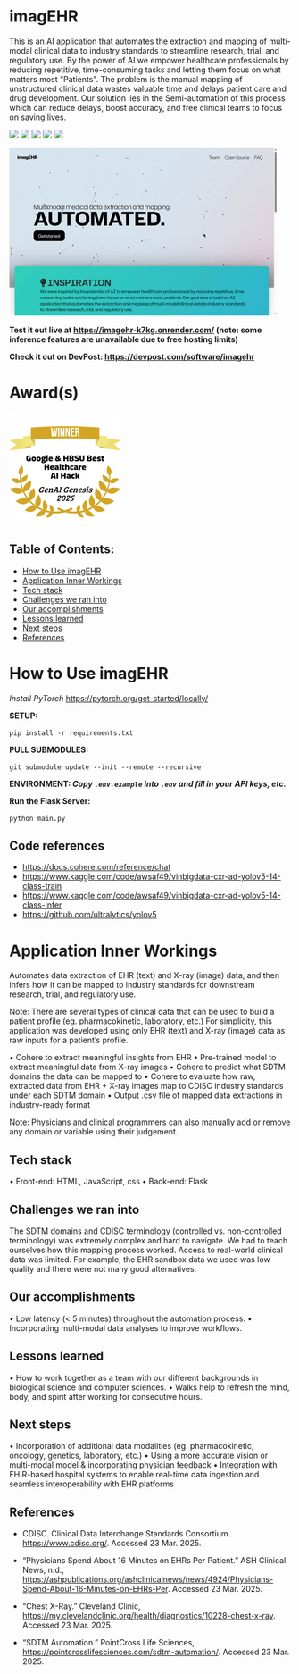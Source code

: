 # imagEHR
This is an AI application that automates the extraction and mapping of multi-modal clinical data to industry standards to streamline research, trial, and regulatory use. By the power of AI we empower healthcare professionals by reducing repetitive, time-consuming tasks and letting them focus on what matters most "Patients". The problem is the manual mapping of unstructured clinical data wastes valuable time and delays patient care and drug development. Our solution lies in the Semi-automation of this process which can reduce delays, boost accuracy, and free clinical teams to focus on saving lives.


 <img src="https://img.shields.io/badge/HTML5-E34F26?style=for-the-badge&logo=html5&logoColor=white"> <img src="https://img.shields.io/badge/CSS3-1572B6?style=for-the-badge&logo=css3&logoColor=white">  <img src="https://img.shields.io/badge/JavaScript-323330?style=for-the-badge&logo=javascript&logoColor=F7DF1E"> <img src="https://img.shields.io/badge/PyTorch-EE4C2C?style=for-the-badge&logo=pytorch&logoColor=white"> <img src="https://img.shields.io/badge/Python-FFD43B?style=for-the-badge&logo=python&logoColor=blue"> 

![](gif/sample.gif) 

**Test it out live at https://imagehr-k7kg.onrender.com/ (note: some inference features are unavailable due to free hosting limits)**

**Check it out on DevPost: https://devpost.com/software/imagehr**
# Award(s)
<img height="200" src="badges/win.png">


## Table of Contents:

- [How to Use imagEHR](#how-to-use-imagEHR)
- [Application Inner Workings](#application-inner-workings)
- [Tech stack](#how-to-use-imagEHR)
- [Challenges we ran into](#challenges-we-ran-into)
- [Our accomplishments](#)
- [Lessons learned](#)
- [Next steps](#)
- [References](#)


# How to Use imagEHR
*Install PyTorch*
https://pytorch.org/get-started/locally/

**SETUP:**
```
pip install -r requirements.txt
```

**PULL SUBMODULES:**
```
git submodule update --init --remote --recursive
```

**ENVIRONMENT: *Copy `.env.example` into `.env` and fill in your API keys, etc.***

**Run the Flask Server:**
```
python main.py
```
## Code references
- https://docs.cohere.com/reference/chat
- https://www.kaggle.com/code/awsaf49/vinbigdata-cxr-ad-yolov5-14-class-train
- https://www.kaggle.com/code/awsaf49/vinbigdata-cxr-ad-yolov5-14-class-infer
- https://github.com/ultralytics/yolov5



# Application Inner Workings
Automates data extraction of EHR (text) and X-ray (image) data, and then infers how it can be mapped to industry standards for downstream research, trial, and regulatory use.

Note: There are several types of clinical data that can be used to build a patient profile (eg. pharmacokinetic, laboratory, etc.) For simplicity, this application was developed using only EHR (text) and X-ray (image) data as raw inputs for a patient’s profile.

• Cohere to extract meaningful insights from EHR
• Pre-trained model to extract meaningful data from X-ray images
• Cohere to predict what SDTM domains the data can be mapped to
• Cohere to evaluate how raw, extracted data from EHR + X-ray images map to CDISC industry standards under each SDTM domain
• Output .csv file of mapped data extractions in industry-ready format

Note: Physicians and clinical programmers can also manually add or remove any domain or variable using their judgement.

## Tech stack
• Front-end: HTML, JavaScript, css
• Back-end: Flask

## Challenges we ran into
The SDTM domains and CDISC terminology (controlled vs. non-controlled terminology) was extremely complex and hard to navigate. We had to teach ourselves how this mapping process worked. Access to real-world clinical data was limited. For example, the EHR sandbox data we used was low quality and there were not many good alternatives.

## Our accomplishments
• Low latency (< 5 minutes) throughout the automation process.
• Incorporating multi-modal data analyses to improve workflows.

## Lessons learned
• How to work together as a team with our different backgrounds in biological science and computer sciences.
• Walks help to refresh the mind, body, and spirit after working for consecutive hours.

## Next steps
• Incorporation of additional data modalities (eg. pharmacokinetic, oncology, genetics, laboratory, etc.)
• Using a more accurate vision or multi-modal model & incorporating physician feedback
• Integration with FHIR-based hospital systems to enable real-time data ingestion and seamless interoperability with EHR platforms


## References
- CDISC. Clinical Data Interchange Standards Consortium. https://www.cdisc.org/. Accessed 23 Mar. 2025.

- “Physicians Spend About 16 Minutes on EHRs Per Patient.” ASH Clinical News, n.d., https://ashpublications.org/ashclinicalnews/news/4924/Physicians-Spend-About-16-Minutes-on-EHRs-Per. Accessed 23 Mar. 2025.

- “Chest X-Ray.” Cleveland Clinic, https://my.clevelandclinic.org/health/diagnostics/10228-chest-x-ray. Accessed 23 Mar. 2025.

- “SDTM Automation.” PointCross Life Sciences, https://pointcrosslifesciences.com/sdtm-automation/. Accessed 23 Mar. 2025.
